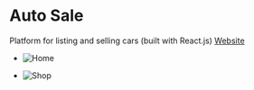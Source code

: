 # Auto Sale
Platform for listing and selling cars (built with React.js)
[Website](https://someautosale.netlify.app/)

- ![Home](https://user-images.githubusercontent.com/103978864/213964027-f0a660ff-2f7f-46e7-ac9f-182662babf70.png)

- ![Shop](https://user-images.githubusercontent.com/103978864/213964039-160261eb-e5fb-4635-9f82-88a01dfa597f.png)
